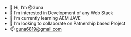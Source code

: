 - 👋 Hi, I’m @Guna
- 👀 I’m interested in Development of any Web Stack
- 🌱 I’m currently learning AEM JAVE
- 💞️ I’m looking to collaborate on Patnership based Project
- 📫 guna6819@gmail.com

<!---
guna681/guna681 is a ✨ special ✨ repository because its `README.md` (this file) appears on your GitHub profile.
You can click the Preview link to take a look at your changes.
--->
